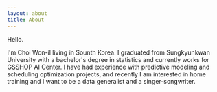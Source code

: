 ```yaml
---
layout: about
title: About
---
```


Hello.

I'm Choi Won-il living in Sounth Korea.
I graduated from Sungkyunkwan University with a bachelor's degree in statistics and currently works for GSSHOP AI Center.
I have had experience with predictive modeling and scheduling optimization projects, and recently I am interested in home training and I want to be a data generalist and a singer-songwriter.
